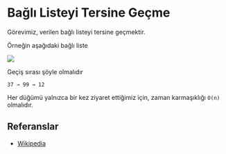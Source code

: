 # Bağlı Listeyi Tersine Geçme

Görevimiz, verilen bağlı listeyi tersine geçmektir.

Örneğin aşağıdaki bağlı liste

![](https://upload.wikimedia.org/wikipedia/commons/6/6d/Singly-linked-list.svg)

Geçiş sırası şöyle olmalıdır

```text
37 → 99 → 12
```

Her düğümü yalnızca bir kez ziyaret ettiğimiz için, zaman karmaşıklığı `O(n)` olmalıdır.

## Referanslar

- [Wikipedia](https://tr.wikipedia.org/wiki/Ba%C4%9Fl%C4%B1_liste)

